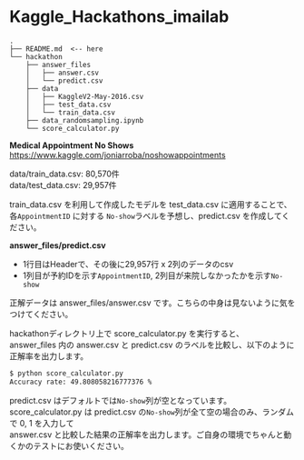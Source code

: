 # Kaggle_Hackathons_imailab
```
.
├── README.md  <-- here
└── hackathon
    ├── answer_files
    │   ├── answer.csv
    │   └── predict.csv
    ├── data
    │   ├── KaggleV2-May-2016.csv
    │   ├── test_data.csv
    │   └── train_data.csv
    ├── data_randomsampling.ipynb
    └── score_calculator.py
```

<b>Medical Appointment No Shows</b><br>
https://www.kaggle.com/joniarroba/noshowappointments

data/train_data.csv: 80,570件<br>
data/test_data.csv: 29,957件<br>

train_data.csv を利用して作成したモデルを test_data.csv に適用することで、
各`AppointmentID` に対する `No-show`ラベルを予想し、predict.csv を作成してください。

<b>answer_files/predict.csv</b>
- 1行目はHeaderで、その後に29,957行 x 2列のデータのcsv
- 1列目が予約IDを示す`AppointmentID`, 2列目が来院しなかったかを示す`No-show`

正解データは answer_files/answer.csv です。こちらの中身は見ないように気をつけてください。

hackathonディレクトリ上で score_calculator.py を実行すると、<br>
answer_files 内の answer.csv と predict.csv のラベルを比較し、以下のように正解率を出力します。

```bash
$ python score_calculator.py
Accuracy rate: 49.808058216777376 %
```

predict.csv はデフォルトでは`No-show`列が空となっています。<br>
score_calculator.py は predict.csv の`No-show`列が全て空の場合のみ、ランダムで 0, 1 を入力して<br>
answer.csv と比較した結果の正解率を出力します。ご自身の環境でちゃんと動くかのテストにお使いください。
